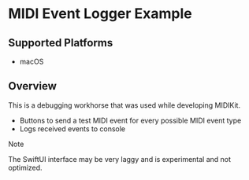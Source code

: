# MIDI Event Logger Example

## Supported Platforms

- macOS

## Overview

This is a debugging workhorse that was used while developing MIDIKit.

- Buttons to send a test MIDI event for every possible MIDI event type
- Logs received events to console

> [!NOTE]
>
> The SwiftUI interface may be very laggy and is experimental and not optimized.
